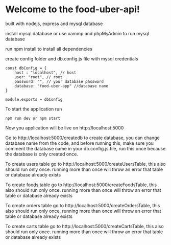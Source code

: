 # Welcome to the food-uber-api!

built with nodejs, express and mysql database

install mysql database or use xammp and phpMyAdmin to run mysql database

run npm install to install all dependencies

create config folder and db.config.js file with mysql credentials

    const dbConfig = {
        host : "localhost", // host
        user: "root", // root
        password: "", // your database password
        database: "food-uber-app" //database name
    }

    module.exports = dbConfig

To start the application run  
    
    npm run dev or npm start

Now you application will be live on http://localhost:5000  

Go to http://localhost:5000/createdb to create database, you can change database name from the code, and before running this, make sure you comment the database name in your db.config.js file, run this once because the database is only created once.

To create users table go to http://localhost:5000/createUsersTable, this also should run only once. running more than once will throw an error that table or database already exists

To create foods table go to http://localhost:5000/createFoodsTable, this also should run only once. running more than once will throw an error that table or database already exists

To create orders table go to http://localhost:5000/createOrdersTable, this also should run only once. running more than once will throw an error that table or database already exists

To create carts table go to http://localhost:5000/createCartsTable, this also should run only once. running more than once will throw an error that table or database already exists
